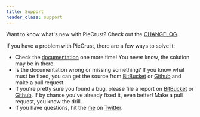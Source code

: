 ```yaml
---
title: Support
header_class: support
---
```


Want to know what's new with PieCrust? Check out the [CHANGELOG][ch].

If you have a problem with PieCrust, there are a few ways to solve it:

* Check the [documentation][doc] one more time! You never know, the solution may be in
  there.
* Is the documentation wrong or missing something? If you know what must be
  fixed, you can get the source from [BitBucket][bbsrc] or [Github][ghsrc] and
  make a pull request.
* If you're pretty sure you found a bug, please file a report on
  [BitBucket][bbbug] or [Github][ghbug]. If by chance you've already fixed it,
  even better! Make a pull request, you know the drill.
* If you have questions, hit the [me][] on [Twitter][].


[doc]: {{docurl('')}}
[ch]: {{pcurl('support/changelog')}}
[bbsrc]: https://bitbucket.org/ludovicchabant/piecrust2
[bbbug]: https://bitbucket.org/ludovicchabant/piecrust2/issues?status=new&status=open
[ghsrc]: https://github.com/ludovicchabant/PieCrust2
[ghbug]: https://github.com/ludovicchabant/PieCrust2/issues
[me]: http://ludovic.chabant.com
[twitter]: https://www.twitter.com/ludovicchabant

